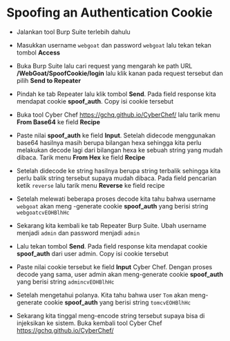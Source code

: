 # Spoofing an Authentication Cookie
- Jalankan tool Burp Suite terlebih dahulu
- Masukkan username `webgoat` dan password `webgoat` lalu tekan tekan tombol **Access**

- Buka Burp Suite lalu cari request yang mengarah ke path URL **/WebGoat/SpoofCookie/login** lalu klik kanan pada request tersebut dan pilih **Send to Repeater**

- Pindah ke tab Repeater lalu klik tombol **Send**. Pada field response kita mendapat cookie **spoof_auth**. Copy isi cookie tersebut

- Buka tool Cyber Chef https://gchq.github.io/CyberChef/ lalu tarik menu **From Base64** ke field **Recipe**


- Paste nilai **spoof_auth** ke field **Input**. Setelah didecode menggunakan base64 hasilnya masih berupa bilangan hexa sehingga kita perlu melakukan decode lagi dari bilangan hexa ke sebuah string yang mudah dibaca. Tarik menu **From Hex** ke field **Recipe**

- Setelah didecode ke string hasilnya berupa string terbalik sehingga kita perlu balik string tersebut supaya mudah dibaca. Pada field pencarian ketik `reverse` lalu tarik menu **Reverse** ke field recipe

- Setelah melewati beberapa proses decode kita tahu bahwa username `webgoat` akan meng -generate cookie **spoof_auth** yang berisi string `webgoatcvEOHBlhHc`


- Sekarang kita kembali ke tab Repeater Burp Suite. Ubah username menjadi `admin` dan password menjadi `admin`

- Lalu tekan tombol **Send**. Pada field response kita mendapat cookie **spoof_auth** dari user admin. Copy isi cookie tersebut

- Paste nilai cookie tersebut ke field **Input** Cyber Chef. Dengan proses decode yang sama, user admin akan meng-generate cookie **spoof_auth** yang berisi string `admincvEOHBlhHc`

- Setelah mengetahui polanya. Kita tahu bahwa user `Tom` akan meng-generate cookie **spoof_auth** yang berisi string `tomcvEOHBlhHc`
- Sekarang kita tinggal meng-encode string tersebut supaya bisa di injeksikan ke sistem. Buka kembali tool Cyber Chef https://gchq.github.io/CyberChef/   